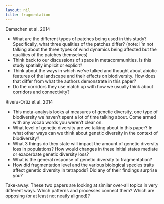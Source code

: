 ```yaml
---
layout: nil
title: fragmentation
---
```


Damschen et al. 2014

-    What are the different types of patches being used in this study? Specifically, what three qualities of the patches differ? (note: I’m not talking about the three types of wind dynamics being affected but the qualities of the patches themselves)
-    Think back to our discussions of space in metacommunities. Is this study spatially implicit or explicit?
-    Think about the ways in which we’ve talked and thought about abiotic features of the landscape and their effects on biodiversity. How does that differ from what the authors demonstrate in this paper?
-    Do the corridors they use match up with how we usually think about corridors and connectivity? 


Rivera-Ortiz et al. 2014

-    This meta-analysis looks at measures of genetic diversity, one type of biodiversity we haven’t spent a lot of time talking about. Come armed with any vocab words you weren’t clear on.
-    What level of genetic diversity are we talking about in this paper? In what other ways can we think about genetic diversity in the context of biodiversity?
-    What 3 things do they state will impact the amount of genetic diversity loss in populations? How would changes in these initial states mediate or exacerbate genetic diversity loss?
-    What is the general response of genetic diversity to fragmentation?
-    How did fragmentation level and the various biological species traits affect genetic diversity in tetrapods? Did any of their findings surprise you?


Take-away:
These two papers are looking at similar over-all topics in very different ways. Which patterns and processes connect them? Which are opposing (or at least not neatly aligned)?
